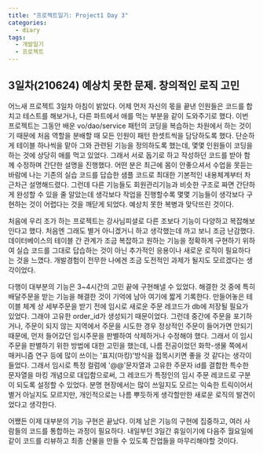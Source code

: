 ```yaml
---
title: "프로젝트일기: Project1 Day 3"
categories:	
  - diary
tags:
  - 개발일기
  - 프로젝트
---
```


## 3일차(210624) 예상치 못한 문제. 창의적인 로직 고민

 어느새 프로젝트 3일차 아침이 밝았다. 어제 먼저 자신의 몫을 끝낸 인원들은 코드를 합치고 테스트를 해보거나, 다른 파트에서 애를 먹는 부분을 같이 도와주기로 했다. 이번 프로젝트는 그동안 배운 vo/dao/service 패턴의 코딩을 복습하는 차원에서 하는 것이기 때문에 처음 역할을 분배할 때 모든 인원이 패턴 한셋트씩을 담당하도록 했다. 단순하게 테이블 하나씩을 맡아 그와 관련된 기능을 정의하도록 했는데, 몇몇 인원들이 코딩을 하는 것에 상당히 애를 먹고 있었다. 그래서 서로 돕기로 하고 작성하던 코드를 받아 함께 수정하며 간단한 설명을 진행했다. 어떤 분은 최근에 몸이 안좋으셔서 수업을 못듣는 바람에 나는 기존의 실습 코드를 답습한 샘플 코드로 최대한 기본적인 내용체계부터 차근차근 설명해드렸다. 그런데 다른 기능들도 회원관리기능과 비슷한 구조로 짜면 간단하게 완성할 수 있을 줄 알았는데 생각보다 작업을 진행할수록 몇몇 기능들이 생각보다 구현하는 것이 어렵다는 것을 깨닫게 되었다. 예상치 못한 복병과 맞닥뜨린 것이다.

 처음에 우리 조가 하는 프로젝트는 강사님피셜로 다른 조보다 기능이 다양하고 복잡해보인다고 했다. 처음엔 그래도 별거 아니겠거니 하고 생각했는데 까고 보니 조금 난감했다. 데이터베이스의 테이블 간 관계가 조금 복잡하고 원하는 기능을 정확하게 구현하기 위하여 실습 코드를 그대로 답습하는 것이 아닌 추가적인 응용이나 새로운 로직이 필요하다는 것을 느꼈다. 개발경험이 전무한 나에겐 조금 도전적인 과제가 될지도 모르겠다는 생각이었다. 

 다행이 대부분의 기능은 3~4시간의 고민 끝에 구현해낼 수 있었다. 해결한 것 중에 특히 배달주문을 받는 기능을 해결한 것이 기억에 남아 여기에 짧게 기록한다. 만들어놓은 테이블 체계 상 세부주문을 받기 전에 임시로 새로운 주문 레코드가 db에 저장될 필요가 있었다. 그래야 고유한 order_id가 생성되기 때문이었다. 그런데 중간에 주문을 포기하거나, 주문이 되지 않는 지역에서  주문을 시도한 경우 정상적인 주문이 들어가면 안되기 때문에, 먼저 들어갔던 임시주문을 판별하여 삭제하거나 수정해야 했다. 그래서 이 임시주문을 판별하기 위한 방법에 대한 고민을 했는데, 나름 전공이었던 화학-생물 쪽에서 매커니즘 연구 등에  많이 쓰이는 '표지(마킹)'방식을 접목시키면 좋을 것 같다는 생각이 들었다. 그래서 임시로 특정 컬럼에 '@@'문자열과 고유한 주문자 id를 결합한 특수한 문자열을 마킹 개념으로 대입함으로써, 그 레코드가 특정인의 임시 주문 레코드로 구분이 되도록 설정할 수 있었다. 분명 현장에서는 많이 쓰일지도 모르는 익숙한 트릭이어서 별거 아닐지도 모르지만, 개인적으로는 나름 뿌듯하게 생각할만한 새로운 로직의 발견이었다고 생각한다.

 어쨌든 이제 대부분의 기능 구현은 끝났다. 이제 남은 기능의 구현에 집중하고, 여러 사람들의 코드를 통합하는 과정이 필요하다. 내일부턴 3일간 휴일이기에 다음주 월요일에 같이 코드를 리뷰하고 최종 산물을 만들 수 있도록 잔업들을 마무리해야할 것이다.